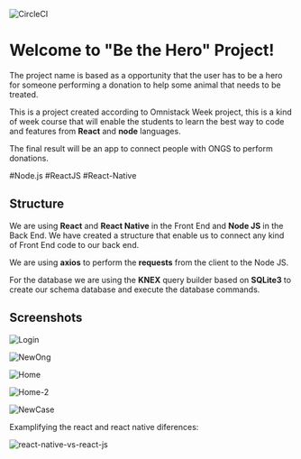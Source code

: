 ![CircleCI](https://circleci.com/gh/circleci/circleci-docs/tree/teesloane-patch-5.svg?style=svg)

# Welcome to "Be the Hero" Project! 
The project name is based as a opportunity that the user has to be a hero for someone performing a donation to help some animal that needs to be treated.

This is a project created according to Omnistack Week project, this is a kind of week course that will enable the students to learn the best way to code and features from **React** and **node** languages.

The final result will be an app to connect people with ONGS to perform donations.

#Node.js #ReactJS #React-Native

## Structure

We are using **React** and **React Native** in the Front End and **Node JS** in the Back End. We have created a structure that enable us to connect any kind of Front End code to our back end.

We are using **axios** to perform the **requests** from the client to the Node JS. 

For the database we are using the **KNEX** query builder based on **SQLite3** to create our schema database and execute the database commands.

## Screenshots 

![Login](https://user-images.githubusercontent.com/62657321/80261195-1aa19180-8660-11ea-9393-a84a52cd9494.png)

![NewOng](https://user-images.githubusercontent.com/62657321/80261244-3dcc4100-8660-11ea-9d76-617fa687510e.png)

![Home](https://user-images.githubusercontent.com/62657321/80261245-3e64d780-8660-11ea-8ef1-346222215eed.png)

![Home-2](https://user-images.githubusercontent.com/62657321/80261246-3e64d780-8660-11ea-9f73-4844c32336c6.png)

![NewCase](https://user-images.githubusercontent.com/62657321/80261243-3c9b1400-8660-11ea-8a14-a7e4bf8bbb82.png)

Examplifying the react and react native diferences:

![react-native-vs-react-js](https://user-images.githubusercontent.com/62657321/79994219-0dcc4480-848c-11ea-9470-423279b7b820.jpg)

